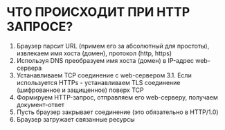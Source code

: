 # ЧТО ПРОИСХОДИТ ПРИ HTTP ЗАПРОСЕ?
  1. Браузер парсит URL (примем его за абсолютный для простоты), извлекаем имя хоста (домен), протокол (http, https)
  2. Используя DNS преобразуем имя хоста (домен) в IP-адрес web-сервера
  3. Устанавливаем TCP соединение с web-сервером
    3.1. Если используется HTTPs - устанавливаем TLS соединение (шифрованное и защищенное) поверх TCP
  4. Формируем HTTP-запрос, отправляем его web-серверу, получаем документ-ответ
  5. Пусть браузер закрывает соединение (это обязательно в HTTP/1.0)
  6. Браузер загружает связанные ресурсы
